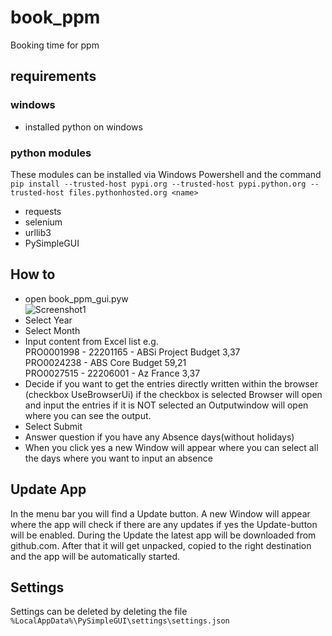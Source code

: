 # book_ppm
Booking time for ppm

## requirements
### windows
- installed python on windows
### python modules
These modules can be installed via Windows Powershell and the command `pip install --trusted-host pypi.org --trusted-host pypi.python.org --trusted-host files.pythonhosted.org <name>`
- requests
- selenium
- urllib3
- PySimpleGUI

## How to
- open book_ppm_gui.pyw  
![Screenshot1](https://github.com/x3n0r/book_ppm/assets/33955757/06dbd3c0-6792-45eb-8681-53a0f05abeba)
- Select Year
- Select Month
- Input content from Excel list e.g.  
PRO0001998 - 22201165 - ABSi Project Budget	 3,37   
PRO0024238 - ABS Core Budget	 59,21   
PRO0027515 - 22206001 - Az France	 3,37  
- Decide if you want to get the entries directly written within the browser (checkbox UseBrowserUi)
    if the checkbox is selected Browser will open and input the entries
    if it is NOT selected an Outputwindow will open where you can see the output.
- Select Submit
- Answer question if you have any Absence days(without holidays)
- When you click yes a new Window will appear where you can select all the days where you want to input an absence

## Update App
In the menu bar you will find a Update button. A new Window will appear where the app will check if there are any updates if yes the Update-button will be enabled.
During the Update the latest app will be downloaded from github.com. After that it will get unpacked, copied to the right destination and the app will be automatically started.

## Settings
Settings can be deleted by deleting the file `%LocalAppData%\PySimpleGUI\settings\settings.json`
